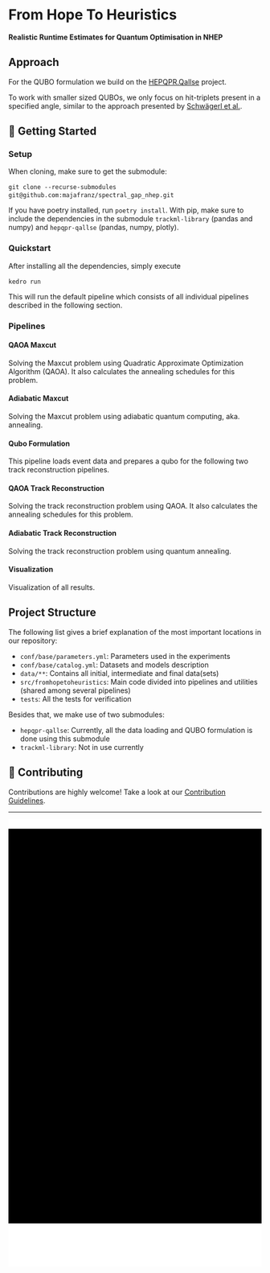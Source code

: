 # From Hope To Heuristics
**Realistic Runtime Estimates for Quantum Optimisation in NHEP**

## Approach

For the QUBO formulation we build on the [HEPQPR.Qallse](https://github.com/derlin/hepqpr-qallse) project.

<!-- TODO: add description -->

To work with smaller sized QUBOs, we only focus on hit-triplets present in a specified angle, similar to the approach presented by [Schwägerl et al.](https://arxiv.org/pdf/2303.13249).

## :rocket: Getting Started

### Setup

When cloning, make sure to get the submodule:
```
git clone --recurse-submodules git@github.com:majafranz/spectral_gap_nhep.git
```

If you have poetry installed, run `poetry install`.
With pip, make sure to include the dependencies in the submodule `trackml-library` (pandas and numpy) and `hepqpr-qallse` (pandas, numpy, plotly).


<!-- To get the data, head over to the [Kaggle TrackML Particle Tracking Challenge](https://www.kaggle.com/c/trackml-particle-identification/data) and download e.g. the `train_sample.zip` file which is a reduced version of the overall dataset.
Extract the data into a `dataset` folder, such that the structure is as follows:
```bash
\data\01_raw\event*-hits.csv
\data\01_raw\event*-particles.csv
\data\01_raw\event*-truth.csv
```
Head over to the [TrackML Library Repo](https://github.com/stroblme/trackml-library) for more details. -->

### Quickstart

After installing all the dependencies, simply execute
```
kedro run
```

This will run the default pipeline which consists of all individual pipelines described in the following section.

### Pipelines

#### QAOA Maxcut

Solving the Maxcut problem using Quadratic Approximate Optimization Algorithm (QAOA).
It also calculates the annealing schedules for this problem.

#### Adiabatic Maxcut

Solving the Maxcut problem using adiabatic quantum computing, aka. annealing.

#### Qubo Formulation

This pipeline loads event data and prepares a qubo for the following two track reconstruction pipelines.

#### QAOA Track Reconstruction

Solving the track reconstruction problem using QAOA.
It also calculates the annealing schedules for this problem.

#### Adiabatic Track Reconstruction

Solving the track reconstruction problem using quantum annealing.

#### Visualization

Visualization of all results.

## Project Structure

The following list gives a brief explanation of the most important locations in our repository:
- `conf/base/parameters.yml`: Parameters used in the experiments
- `conf/base/catalog.yml`: Datasets and models description
- `data/**`: Contains all initial, intermediate and final data(sets)
- `src/fromhopetoheuristics`: Main code divided into pipelines and utilities (shared among several pipelines)
- `tests`: All the tests for verification

Besides that, we make use of two submodules:
- `hepqpr-qallse`: Currently, all the data loading and QUBO formulation is done using this submodule
- `trackml-library`: Not in use currently

## 🚧 Contributing

Contributions are highly welcome! Take a look at our [Contribution Guidelines](https://github.com/cirKITers/qml-essentials/blob/main/CONTRIBUTING.md).

---

![overview](doc/kedro-pipeline.svg)